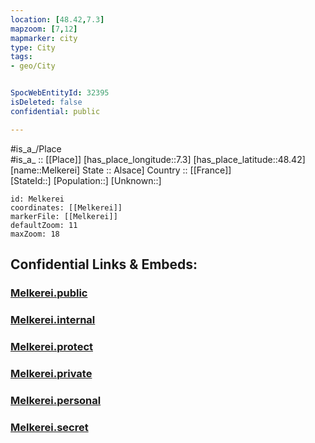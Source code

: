 ```yaml
---
location: [48.42,7.3] 
mapzoom: [7,12] 
mapmarker: city 
type: City
tags:
- geo/City


SpocWebEntityId: 32395
isDeleted: false
confidential: public

---
```

#is_a_/Place  
#is_a_ :: [[Place]] 
[has_place_longitude::7.3] 
[has_place_latitude::48.42] 
[name::Melkerei] 
State :: Alsace] 
Country :: [[France]]  
[StateId::] 
[Population::] 
[Unknown::] 


```leaflet
id: Melkerei
coordinates: [[Melkerei]] 
markerFile: [[Melkerei]] 
defaultZoom: 11 
maxZoom: 18
```


## Confidential Links & Embeds: 

### [Melkerei.public](/_public/\Earth\Continent\Europe\Europe~West\France\regions~France\Grand_Est\departments~Grand_Est\Bas-Rhin\communes~Bas-Rhin\Sélestat-Erstein\cities~Sélestat-ErsteinMelkerei.public.md) 

### [Melkerei.internal](/_internal/\Earth\Continent\Europe\Europe~West\France\regions~France\Grand_Est\departments~Grand_Est\Bas-Rhin\communes~Bas-Rhin\Sélestat-Erstein\cities~Sélestat-ErsteinMelkerei.internal.md) 

### [Melkerei.protect](/_protect/\Earth\Continent\Europe\Europe~West\France\regions~France\Grand_Est\departments~Grand_Est\Bas-Rhin\communes~Bas-Rhin\Sélestat-Erstein\cities~Sélestat-ErsteinMelkerei.protect.md) 

### [Melkerei.private](/_private/\Earth\Continent\Europe\Europe~West\France\regions~France\Grand_Est\departments~Grand_Est\Bas-Rhin\communes~Bas-Rhin\Sélestat-Erstein\cities~Sélestat-ErsteinMelkerei.private.md) 

### [Melkerei.personal](/_personal/\Earth\Continent\Europe\Europe~West\France\regions~France\Grand_Est\departments~Grand_Est\Bas-Rhin\communes~Bas-Rhin\Sélestat-Erstein\cities~Sélestat-ErsteinMelkerei.personal.md) 

### [Melkerei.secret](/_secret/\Earth\Continent\Europe\Europe~West\France\regions~France\Grand_Est\departments~Grand_Est\Bas-Rhin\communes~Bas-Rhin\Sélestat-Erstein\cities~Sélestat-ErsteinMelkerei.secret.md)

